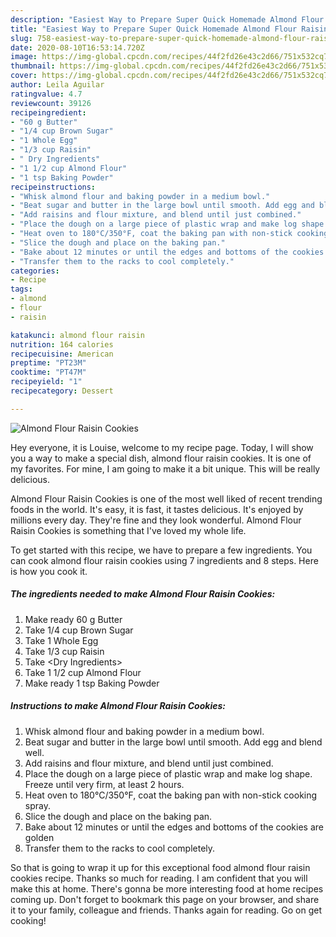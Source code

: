 ```yaml
---
description: "Easiest Way to Prepare Super Quick Homemade Almond Flour Raisin Cookies"
title: "Easiest Way to Prepare Super Quick Homemade Almond Flour Raisin Cookies"
slug: 758-easiest-way-to-prepare-super-quick-homemade-almond-flour-raisin-cookies
date: 2020-08-10T16:53:14.720Z
image: https://img-global.cpcdn.com/recipes/44f2fd26e43c2d66/751x532cq70/almond-flour-raisin-cookies-recipe-main-photo.jpg
thumbnail: https://img-global.cpcdn.com/recipes/44f2fd26e43c2d66/751x532cq70/almond-flour-raisin-cookies-recipe-main-photo.jpg
cover: https://img-global.cpcdn.com/recipes/44f2fd26e43c2d66/751x532cq70/almond-flour-raisin-cookies-recipe-main-photo.jpg
author: Leila Aguilar
ratingvalue: 4.7
reviewcount: 39126
recipeingredient:
- "60 g Butter"
- "1/4 cup Brown Sugar"
- "1 Whole Egg"
- "1/3 cup Raisin"
- " Dry Ingredients"
- "1 1/2 cup Almond Flour"
- "1 tsp Baking Powder"
recipeinstructions:
- "Whisk almond flour and baking powder in a medium bowl."
- "Beat sugar and butter in the large bowl until smooth. Add egg and blend well."
- "Add raisins and flour mixture, and blend until just combined."
- "Place the dough on a large piece of plastic wrap and make log shape. Freeze until very firm, at least 2 hours."
- "Heat oven to 180°C/350°F, coat the baking pan with non-stick cooking spray."
- "Slice the dough and place on the baking pan."
- "Bake about 12 minutes or until the edges and bottoms of the cookies are golden"
- "Transfer them to the racks to cool completely."
categories:
- Recipe
tags:
- almond
- flour
- raisin

katakunci: almond flour raisin 
nutrition: 164 calories
recipecuisine: American
preptime: "PT23M"
cooktime: "PT47M"
recipeyield: "1"
recipecategory: Dessert

---
```



![Almond Flour Raisin Cookies](https://img-global.cpcdn.com/recipes/44f2fd26e43c2d66/751x532cq70/almond-flour-raisin-cookies-recipe-main-photo.jpg)

Hey everyone, it is Louise, welcome to my recipe page. Today, I will show you a way to make a special dish, almond flour raisin cookies. It is one of my favorites. For mine, I am going to make it a bit unique. This will be really delicious.



Almond Flour Raisin Cookies is one of the most well liked of recent trending foods in the world. It's easy, it is fast, it tastes delicious. It's enjoyed by millions every day. They're fine and they look wonderful. Almond Flour Raisin Cookies is something that I've loved my whole life.


To get started with this recipe, we have to prepare a few ingredients. You can cook almond flour raisin cookies using 7 ingredients and 8 steps. Here is how you cook it.

<!--inarticleads1-->

##### The ingredients needed to make Almond Flour Raisin Cookies:

1. Make ready 60 g Butter
1. Take 1/4 cup Brown Sugar
1. Take 1 Whole Egg
1. Take 1/3 cup Raisin
1. Take  &lt;Dry Ingredients&gt;
1. Take 1 1/2 cup Almond Flour
1. Make ready 1 tsp Baking Powder




<!--inarticleads2-->

##### Instructions to make Almond Flour Raisin Cookies:

1. Whisk almond flour and baking powder in a medium bowl.
1. Beat sugar and butter in the large bowl until smooth. Add egg and blend well.
1. Add raisins and flour mixture, and blend until just combined.
1. Place the dough on a large piece of plastic wrap and make log shape. Freeze until very firm, at least 2 hours.
1. Heat oven to 180°C/350°F, coat the baking pan with non-stick cooking spray.
1. Slice the dough and place on the baking pan.
1. Bake about 12 minutes or until the edges and bottoms of the cookies are golden
1. Transfer them to the racks to cool completely.




So that is going to wrap it up for this exceptional food almond flour raisin cookies recipe. Thanks so much for reading. I am confident that you will make this at home. There's gonna be more interesting food at home recipes coming up. Don't forget to bookmark this page on your browser, and share it to your family, colleague and friends. Thanks again for reading. Go on get cooking!
